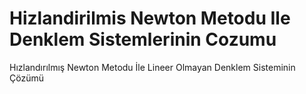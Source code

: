 # Hizlandirilmis Newton Metodu Ile Denklem Sistemlerinin Cozumu
Hızlandırılmış Newton Metodu İle Lineer Olmayan Denklem Sisteminin Çözümü

